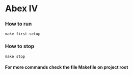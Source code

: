 # Abex IV
### How to run

    make first-setup

### How to stop

    make stop

#### For more commands check the file Makefile on project root
